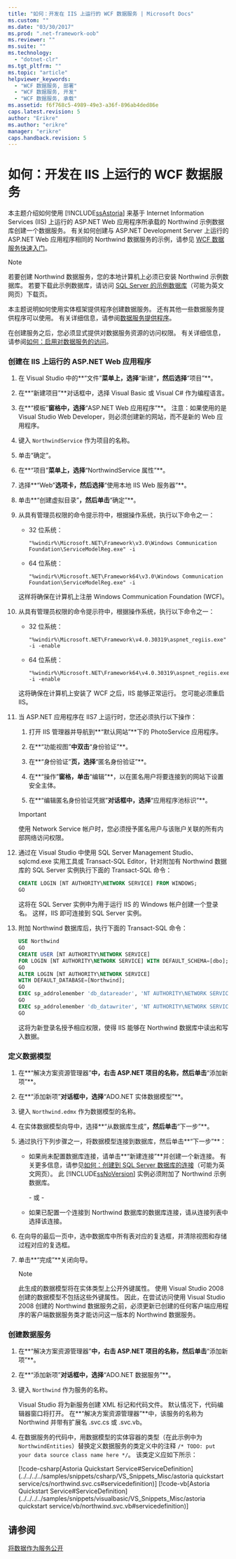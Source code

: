 ```yaml
---
title: "如何：开发在 IIS 上运行的 WCF 数据服务 | Microsoft Docs"
ms.custom: ""
ms.date: "03/30/2017"
ms.prod: ".net-framework-oob"
ms.reviewer: ""
ms.suite: ""
ms.technology: 
  - "dotnet-clr"
ms.tgt_pltfrm: ""
ms.topic: "article"
helpviewer_keywords: 
  - "WCF 数据服务, 部署"
  - "WCF 数据服务, 开发"
  - "WCF 数据服务, 承载"
ms.assetid: f6f768c5-4989-49e3-a36f-896ab4ded86e
caps.latest.revision: 5
author: "Erikre"
ms.author: "erikre"
manager: "erikre"
caps.handback.revision: 5
---
```

# 如何：开发在 IIS 上运行的 WCF 数据服务
本主题介绍如何使用 [!INCLUDE[ssAstoria](../../../../includes/ssastoria-md.md)] 来基于 Internet Information Services \(IIS\) 上运行的 ASP.NET Web 应用程序所承载的 Northwind 示例数据库创建一个数据服务。  有关如何创建与 ASP.NET Development Server 上运行的 ASP.NET Web 应用程序相同的 Northwind 数据服务的示例，请参见 [WCF 数据服务快速入门](../../../../docs/framework/data/wcf/quickstart-wcf-data-services.md)。  
  
> [!NOTE]
>  若要创建 Northwind 数据服务，您的本地计算机上必须已安装 Northwind 示例数据库。  若要下载此示例数据库，请访问 [SQL Server 的示例数据库](http://go.microsoft.com/fwlink/?linkid=24758)（可能为英文网页）下载页。  
  
 本主题说明如何使用实体框架提供程序创建数据服务。  还有其他一些数据服务提供程序可以使用。  有关详细信息，请参阅[数据服务提供程序](../../../../docs/framework/data/wcf/data-services-providers-wcf-data-services.md)。  
  
 在创建服务之后，您必须显式提供对数据服务资源的访问权限。  有关详细信息，请参阅[如何：启用对数据服务的访问](../../../../docs/framework/data/wcf/how-to-enable-access-to-the-data-service-wcf-data-services.md)。  
  
### 创建在 IIS 上运行的 ASP.NET Web 应用程序  
  
1.  在 Visual Studio 中的**“文件”**菜单上，选择**“新建”**，然后选择**“项目”**。  
  
2.  在**“新建项目”**对话框中，选择 Visual Basic 或 Visual C\# 作为编程语言。  
  
3.  在**“模板”**窗格中，选择**“ASP.NET Web 应用程序”**。  注意：如果使用的是 Visual Studio Web Developer，则必须创建新的网站，而不是新的 Web 应用程序。  
  
4.  键入 `NorthwindService` 作为项目的名称。  
  
5.  单击“确定”。  
  
6.  在**“项目”**菜单上，选择**“NorthwindService 属性”**。  
  
7.  选择**“Web”**选项卡，然后选择**“使用本地 IIS Web 服务器”**。  
  
8.  单击**“创建虚拟目录”**，然后单击**“确定”**。  
  
9. 从具有管理员权限的命令提示符中，根据操作系统，执行以下命令之一：  
  
    -   32 位系统：  
  
        ```ms-dos  
        "%windir%\Microsoft.NET\Framework\v3.0\Windows Communication Foundation\ServiceModelReg.exe" -i  
        ```  
  
    -   64 位系统：  
  
        ```ms-dos  
        "%windir%\Microsoft.NET\Framework64\v3.0\Windows Communication Foundation\ServiceModelReg.exe" -i  
        ```  
  
     这样将确保在计算机上注册 Windows Communication Foundation \(WCF\)。  
  
10. 从具有管理员权限的命令提示符中，根据操作系统，执行以下命令之一：  
  
    -   32 位系统：  
  
        ```ms-dos  
        "%windir%\Microsoft.NET\Framework\v4.0.30319\aspnet_regiis.exe" -i -enable  
        ```  
  
    -   64 位系统：  
  
        ```ms-dos  
        "%windir%\Microsoft.NET\Framework64\v4.0.30319\aspnet_regiis.exe" -i -enable  
        ```  
  
     这将确保在计算机上安装了 WCF 之后，IIS 能够正常运行。  您可能必须重启 IIS。  
  
11. 当 ASP.NET 应用程序在 IIS7 上运行时，您还必须执行以下操作：  
  
    1.  打开 IIS 管理器并导航到**“默认网站”**下的 PhotoService 应用程序。  
  
    2.  在**“功能视图”**中双击**“身份验证”**。  
  
    3.  在**“身份验证”**页，选择**“匿名身份验证”**。  
  
    4.  在**“操作”**窗格，单击**“编辑”**，以在匿名用户将要连接到的网站下设置安全主体。  
  
    5.  在**“编辑匿名身份验证凭据”**对话框中，选择**“应用程序池标识”**。  
  
    > [!IMPORTANT]
    >  使用 Network Service 帐户时，您必须授予匿名用户与该账户关联的所有内部网络访问权限。  
  
12. 通过在 Visual Studio 中使用 SQL Server Management Studio、sqlcmd.exe 实用工具或 Transact\-SQL Editor，针对附加有 Northwind 数据库的 SQL Server 实例执行下面的 Transact\-SQL 命令：  
  
    ```sql  
    CREATE LOGIN [NT AUTHORITY\NETWORK SERVICE] FROM WINDOWS;  
    GO   
    ```  
  
     这将在 SQL Server 实例中为用于运行 IIS 的 Windows 帐户创建一个登录名。  这样，IIS 即可连接到 SQL Server 实例。  
  
13. 附加 Northwind 数据库后，执行下面的 Transact\-SQL 命令：  
  
    ```sql  
    USE Northwind  
    GO  
    CREATE USER [NT AUTHORITY\NETWORK SERVICE]   
    FOR LOGIN [NT AUTHORITY\NETWORK SERVICE] WITH DEFAULT_SCHEMA=[dbo];  
    GO  
    ALTER LOGIN [NT AUTHORITY\NETWORK SERVICE]   
    WITH DEFAULT_DATABASE=[Northwind];   
    GO  
    EXEC sp_addrolemember 'db_datareader', 'NT AUTHORITY\NETWORK SERVICE'  
    GO  
    EXEC sp_addrolemember 'db_datawriter', 'NT AUTHORITY\NETWORK SERVICE'  
    GO   
    ```  
  
     这将为新登录名授予相应权限，使得 IIS 能够在 Northwind 数据库中读出和写入数据。  
  
### 定义数据模型  
  
1.  在**“解决方案资源管理器”**中，右击 ASP.NET 项目的名称，然后单击**“添加新项”**。  
  
2.  在**“添加新项”**对话框中，选择**“ADO.NET 实体数据模型”**。  
  
3.  键入 `Northwind.edmx` 作为数据模型的名称。  
  
4.  在实体数据模型向导中，选择**“从数据库生成”**，然后单击**“下一步”**。  
  
5.  通过执行下列步骤之一，将数据模型连接到数据库，然后单击**“下一步”**：  
  
    -   如果尚未配置数据库连接，请单击**“新建连接”**并创建一个新连接。  有关更多信息，请参见[如何：创建到 SQL Server 数据库的连接](http://go.microsoft.com/fwlink/?LinkId=123631)（可能为英文网页）。  此 [!INCLUDE[ssNoVersion](../../../../includes/ssnoversion-md.md)] 实例必须附加了 Northwind 示例数据库。  
  
         \- 或 \-  
  
    -   如果已配置一个连接到 Northwind 数据库的数据库连接，请从连接列表中选择该连接。  
  
6.  在向导的最后一页中，选中数据库中所有表对应的复选框，并清除视图和存储过程对应的复选框。  
  
7.  单击**“完成”**关闭向导。  
  
    > [!NOTE]
    >  此生成的数据模型将在实体类型上公开外键属性。  使用 Visual Studio 2008 创建的数据模型不包括这些外键属性。  因此，在尝试访问使用 Visual Studio 2008 创建的 Northwind 数据服务之前，必须更新已创建的任何客户端应用程序的客户端数据服务类才能访问这一版本的 Northwind 数据服务。  
  
### 创建数据服务  
  
1.  在**“解决方案资源管理器”**中，右击 ASP.NET 项目的名称，然后单击**“添加新项”**。  
  
2.  在**“添加新项”**对话框中，选择**“ADO.NET 数据服务”**。  
  
3.  键入 `Northwind` 作为服务的名称。  
  
     Visual Studio 将为新服务创建 XML 标记和代码文件。  默认情况下，代码编辑器窗口将打开。  在**“解决方案资源管理器”**中，该服务的名称为 Northwind 并带有扩展名 .svc.cs 或 .svc.vb。  
  
4.  在数据服务的代码中，用数据模型的实体容器的类型（在此示例中为 `NorthwindEntities`）替换定义数据服务的类定义中的注释 `/* TODO: put your data source class name here */`。  该类定义应如下所示：  
  
     [!code-csharp[Astoria Quickstart Service#ServiceDefinition](../../../../samples/snippets/csharp/VS_Snippets_Misc/astoria quickstart service/cs/northwind.svc.cs#servicedefinition)]
     [!code-vb[Astoria Quickstart Service#ServiceDefinition](../../../../samples/snippets/visualbasic/VS_Snippets_Misc/astoria quickstart service/vb/northwind.svc.vb#servicedefinition)]  
  
## 请参阅  
 [将数据作为服务公开](../../../../docs/framework/data/wcf/exposing-your-data-as-a-service-wcf-data-services.md)